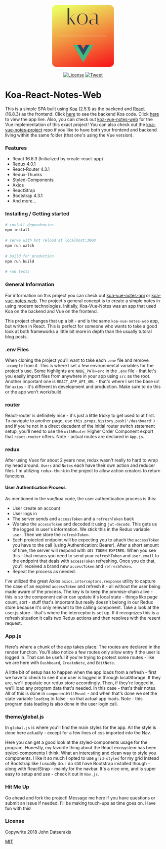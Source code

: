 <p align="center"><a href="https://koa-vue-notes-web.innermonkdesign.com/" target="_blank"><img width="200" src="./public/koa-vue-notes-icon.png"></a></p>

<p align="center">
  <a href="http://opensource.org/licenses/MIT"><img src="https://img.shields.io/badge/license-MIT-blue.svg" alt="License"></a>
  <a href="https://twitter.com/intent/tweet?url=https%3A%2F%2Fgithub.com%2Fjohndatserakis%2Fkoa-react-notes-web&text=Check%20out%20koa-react-notes-web%20on%20GitHub&via=innermonkdesign">
  <img src="https://img.shields.io/twitter/url/https/github.com/johndatserakis/koa-react-notes-web.svg?style=social" alt="Tweet"></a>
</p>

# Koa-React-Notes-Web

This is a simple SPA built using [Koa](http://koajs.com/) (2.5.1) as the backend and [React](https://reactjs.org/) (16.8.3) as the frontend. Click [here](https://github.com/johndatserakis/koa-vue-notes-api) to see the backend Koa code. Click [here](https://koa-vue-notes-web.innermonkdesign.com/) to view the app live. Also, you can check out [koa-vue-notes-web](https://koa-vue-notes-web.innermonkdesign.com) for the Vue implementation of this exact project! You can also check out the [koa-vue-notes-project](https://github.com/johndatserakis/koa-vue-notes-project) repo if you like to have both your frontend and backend living within the same folder (that one's using the Vue version).

### Features
- React 16.8.3 (Initialized by create-react-app)
- Redux 4.0.1
- React-Router 4.3.1
- Redux-Thunks
- Styled-Components
- Axios
- ReactStrap
- Bootstrap 4.3.1
- And more...

### Installing / Getting started

``` bash
# install dependencies
npm install

# serve with hot reload at localhost:3000
npm run watch

# build for production
npm run build

# run tests
```

### General Information

For information on this project you can check out [koa-vue-notes-api](https://github.com/johndatserakis/koa-vue-notes-api) or [koa-vue-notes-web](https://koa-react-notes-web.innermonkdesign.com). The project's general concept is to create a simple notes in using modern technologies. Initially, Koa-Vue-Notes was an app that used Koa on the backend and Vue on the frontend.

This project changes that up a bit - and is the same `koa-vue-notes-web` app, but written in React. This is perfect for someone who wants to take a good look at both frameworks a little bit more in depth than the usually tutoral blog posts.

### .env Files

When cloning the project you'll want to take each `.env` file and remove `.example` from it. This is where I set a few environmental variables for the project's use. Some highlights are `NODE_PATH=src` in the `.env` file - that let's you easily import files from anywhere in your app using `src` as the root. Another important one is `REACT_APP_API_URL` - that's where I set the base url for `axios` - it's different in development and production. Make sure to do this or the app won't work/build.

### router

React-router is definitely nice - it's just a little tricky to get used to at first. To navigate to another page, use `this.props.history.push('/dashboard')` - and if you're not in a direct decedent of the initial router switch statement setup, you'll need to use the `withRouter` Higher Order Component export that `react-router` offers. Note - actual routes are declared in `App.js`.

### redux

After using Vuex for about 2 years now, redux wasn't really to hard to wrap my head around. `Users` and `Notes` each have their own action and reducer files. I'm utilizing `redux-thunk` in the project to allow action creators to return functions.

#### User Authentication Process

As mentioned in the vue/koa code, the user authentication process is this:

- User create an account
- User logs in
- The server sends and `accessToken` and a `refreshToken` back
- We take the `accessToken` and decoded it using `jwt-decode`. This gets us the logged in user's information. We stick this in the Redux variable `user`. Then we store the `refreshToken`.
- Each protected endpoint will be expecting you to attach the `accessToken` you have to the call (using Authentication: Bearer). After a short amount of time, the server will respond with `401 TOKEN EXPIRED`. When you see this - that means you need to send your `refreshToken` and `user.email` to the endpoint that deals with `accessToken` refreshing. Once you do that, you'll received a brand new `accessToken` and `refreshToken`.
- Repeat the process as needed.

I've utilized the great Axios `axios.interceptors.response` utility to capture the case of an expired `accessToken` and refresh it - all without the user being made aware of the process. The key is to keep the promise-chain alive - this is so the component caller can update it's local state - things like page count, sort - stuff that's important but really doesn't belong in our Redux store because it's only relevant to the calling component. Take a look at the user.js store - that's where the interceptor is set up. If it recognizes this is a refresh situation it calls two Redux actions and then resolves with the resent request.

### App.js

Here's where a chunk of the app takes place. The routes are declared in the render function. You'll also notice a few routes only allow entry if the user is logged in. That can be useful if you're trying to protect some routes - like we are here with `Dashboard`, `CreateNote`, and `EditNote`.

A little bit of setup has to happen when the app loads from a refresh - first we have to check to see if our user is logged in through localStorage. If they are, we'll populate our redux store accordingly. Then, if they're logged in, we'll load any program data that's needed. In this case - that's their notes. All of this is done in `componentWillMount` - and when that's done we set the state variable `loading` to false - so that actual app loads. Note - this program data loading is also done in the user login call.

### theme/global.js

In `global.js` is where you'll find the main styles for the app. All the style is done here actually - except for a few lines of css imported into the Nav.

Here you can get a good look at the styled-components usage for the program. Honestly, my favorite thing about the React ecosystem has been styled-components I think. What an interesting and clean way to style you components. I like it so much I opted to use `grid-styled` for my grid instead of Bootstrap like I usually do. I do still have Bootstrap installed though - along with ReactStrap - mainly for the navbar. It's a nice one, and is super easy to setup and use - check it out in `Nav.js`.

### Hit Me Up

Go ahead and fork the project! Message me here if you have questions or submit an issue if needed. I'll be making touch-ups as time goes on. Have fun with this!

### License

Copywrite 2018 John Datserakis

[MIT](http://opensource.org/licenses/MIT)